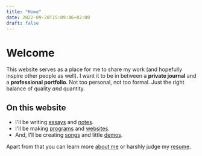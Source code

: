 ```yaml
---
title: "Home"
date: 2022-09-20T15:09:46+02:00
draft: false
---
```


# Welcome

This website serves as a place for me to share my work (and hopefully inspire other people as well).
I want it to be in between a **private journal** and a **professional portfolio**.
Not too personal, not too formal.
Just the right balance of quality *and* quantity.

## On this website

- I'll be writing [essays](/writing/essays) and [notes](/writing/notes).
- I'll be making [programs](/computing/programs) and [websites](/computing/programs).
- And, I'll be creating [songs](/music/songs) and little [demos](/music/demos).

Apart from that you can learn more [about me](/about) or harshly judge my [resume](/about/resume).
